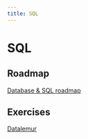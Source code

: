 ```yaml
---
title: SQL
---
```


# SQL

## Roadmap
[Database & SQL roadmap](https://www.databasestar.com/sql-roadmap/#Database_Basics)

## Exercises
[Datalemur](https://datalemur.com/questions?category=SQL)

